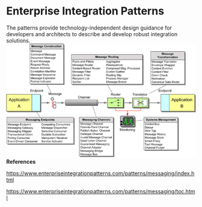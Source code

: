# Enterprise Integration Patterns

The patterns provide technology-independent design guidance for developers and architects to describe and develop robust integration solutions.
![image](media/Enterprise-Integration-Patterns-image1.png)**References**

<https://www.enterpriseintegrationpatterns.com/patterns/messaging/index.html>

<https://www.enterpriseintegrationpatterns.com/patterns/messaging/toc.html>
